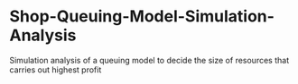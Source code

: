 # Shop-Queuing-Model-Simulation-Analysis
Simulation analysis of a queuing model to decide the size of resources that carries out highest profit
